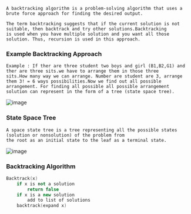 ```
A backtracking algorithm is a problem-solving algorithm that uses a brute force approach for finding the desired output.

The term backtracking suggests that if the current solution is not suitable, then backtrack and try other solutions.Backtracking
is used when you have multiple solution and you want all those solution. Thus, recursion is used in this approach.
```
### Example Backtracking Approach
```
Example : If ther are three student two boys and girl (B1,B2,G1) and ther are three sits.we have to arrange them in those three 
sits.How many way we can arrange. Number are student are 3, arrange them 3! = 6 ways possibilities.Now we find out all possible 
arrangement. For finding all possible all possible arrangement solution can represent in the form of a tree (state space tree).
```
![image](https://user-images.githubusercontent.com/59710234/174454202-351d1a8a-5296-4c80-9898-25a515e408a7.png)

### State Space Tree
```
A space state tree is a tree representing all the possible states (solution or nonsolution) of the problem from 
the root as an initial state to the leaf as a terminal state.
```
![image](https://user-images.githubusercontent.com/59710234/174453147-8ccdda0d-497a-41c8-87f3-faf253aff1a4.png)

### Backtracking Algorithm
```c++
Backtrack(x)
    if x is not a solution
        return false
    if x is a new solution
        add to list of solutions
    backtrack(expand x)
```
